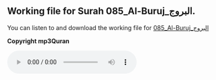 
## Working file for Surah 085_Al-Buruj_البروج.

You can listen to and download the working file for [085_Al-Buruj_البروج](https://server13.mp3quran.net/husr/085.mp3)

**Copyright mp3Quran**

<audio controls src="https://server13.mp3quran.net/husr/085.mp3"></audio>

